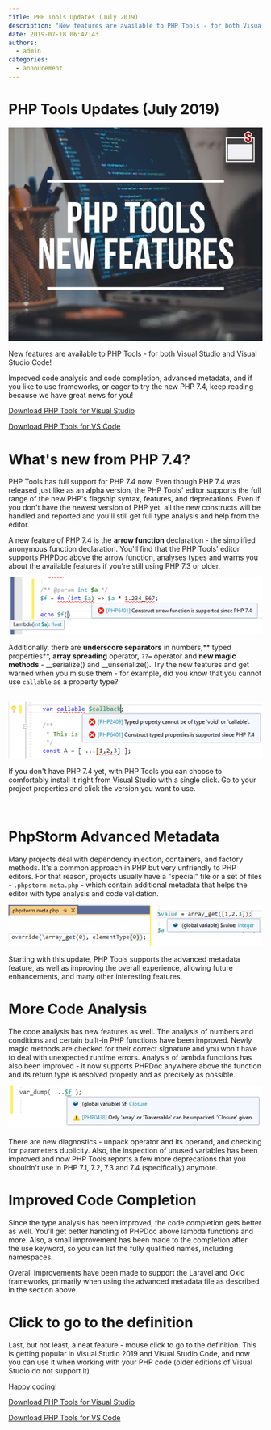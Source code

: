 ```yaml
---
title: PHP Tools Updates (July 2019)
description: "New features are available to PHP Tools - for both Visual Studio and Visual Studio Code!"
date: 2019-07-18 06:47:43
authors:
  - admin
categories:
  - annoucement
---
```


# PHP Tools Updates (July 2019)

![Cover Image](imgs/PHP_Tools_for_VS.jpg)

New features are available to PHP Tools - for both Visual Studio and Visual Studio Code!

<!-- more -->

Improved code analysis and code completion, advanced metadata, and if you like to use frameworks, or eager to try the new PHP 7.4, keep reading because we have great news for you!

[Download PHP Tools for Visual Studio](https://www.devsense.com/en/download)

[Download PHP Tools for VS Code](https://www.devsense.com/en/download#vscode)

# What's new from PHP 7.4?

PHP Tools has full support for PHP 7.4 now. Even though PHP 7.4 was released just like as an alpha version, the PHP Tools' editor supports the full range of the new PHP's flagship syntax, features, and deprecations.
Even if you don't have the newest version of PHP yet, all the new constructs will be handled and reported and you'll still get full type analysis and help from the editor.

A new feature of PHP 7.4 is the **arrow function** declaration - the simplified anonymous function declaration. You'll find that the PHP Tools' editor supports PHPDoc above the arrow function, analyses types and warns you about the available features if you're still using PHP 7.3 or older.

![Image description](imgs/1e4b2923-add2-4ef1-84c7-86677b177165.png)

Additionally, there are **underscore separators** in numbers,** typed properties**, **array spreading** operator, `??=` operator and **new magic methods** - \_\_serialize() and \_\_unserialize(). Try the new features and get warned when you misuse them - for example, did you know that you cannot use `callable` as a property type?

 
![Image description](imgs/callable.png)

If you don't have PHP 7.4 yet, with PHP Tools you can choose to comfortably install it right from Visual Studio with a single click. Go to your project properties and click the version you want to use.

 
# PhpStorm Advanced Metadata

Many projects deal with dependency injection, containers, and factory methods. It's a common approach in PHP but very unfriendly to PHP editors. For that reason, projects usually have a "special" file or a set of files - `.phpstorm.meta.php` - which contain additional metadata that helps the editor with type analysis and code validation.

![Image description](imgs/phpstormmetadata.png)

Starting with this update, PHP Tools supports the advanced metadata feature, as well as improving the overall experience, allowing future enhancements, and many other interesting features.

# More Code Analysis

The code analysis has new features as well. The analysis of numbers and conditions and certain built-in PHP functions have been improved. Newly magic methods are checked for their correct signature and you won't have to deal with unexpected runtime errors. Analysis of lambda functions has also been improved - it now supports PHPDoc anywhere above the function and its return type is resolved properly and as precisely as possible.


![Image description](imgs/morecodeanalysis.png)


There are new diagnostics - unpack operator and its operand, and checking for parameters duplicity. Also, the inspection of unused variables has been improved and now PHP Tools reports a few more deprecations that you shouldn't use in PHP 7.1, 7.2, 7.3 and 7.4 (specifically) anymore.

# Improved Code Completion

Since the type analysis has been improved, the code completion gets better as well. You'll get better handling of PHPDoc above lambda functions and more. Also, a small improvement has been made to the completion after the use keyword, so you can list the fully qualified names, including namespaces.

Overall improvements have been made to support the Laravel and Oxid frameworks, primarily when using the advanced metadata file as described in the section above.

# Click to go to the definition

Last, but not least, a neat feature - mouse click to go to the definition. This is getting popular in Visual Studio 2019 and Visual Studio Code, and now you can use it when working with your PHP code (older editions of Visual Studio do not support it).

Happy coding!


[Download PHP Tools for Visual Studio](https://www.devsense.com/en/download)

[Download PHP Tools for VS Code](https://www.devsense.com/en/download#vscode)







